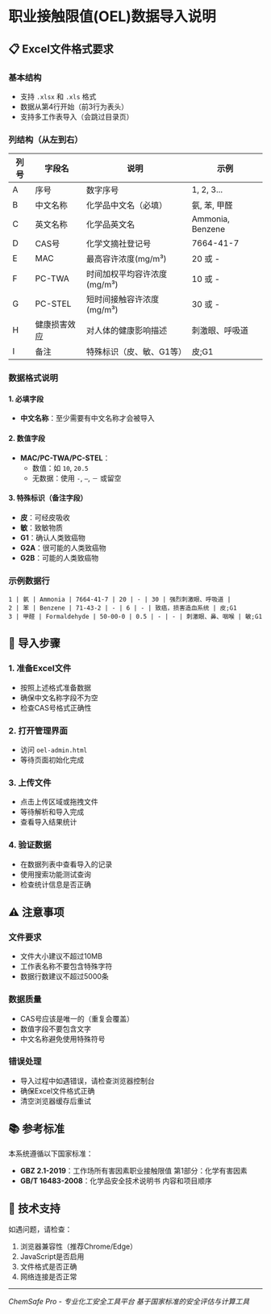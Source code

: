 # 职业接触限值(OEL)数据导入说明

## 📋 Excel文件格式要求

### 基本结构
- 支持 `.xlsx` 和 `.xls` 格式
- 数据从第4行开始（前3行为表头）
- 支持多工作表导入（会跳过目录页）

### 列结构（从左到右）
| 列号 | 字段名 | 说明 | 示例 |
|------|--------|------|------|
| A | 序号 | 数字序号 | 1, 2, 3... |
| B | 中文名称 | 化学品中文名（必填） | 氨, 苯, 甲醛 |
| C | 英文名称 | 化学品英文名 | Ammonia, Benzene |
| D | CAS号 | 化学文摘社登记号 | 7664-41-7 |
| E | MAC | 最高容许浓度(mg/m³) | 20 或 - |
| F | PC-TWA | 时间加权平均容许浓度(mg/m³) | 10 或 - |
| G | PC-STEL | 短时间接触容许浓度(mg/m³) | 30 或 - |
| H | 健康损害效应 | 对人体的健康影响描述 | 刺激眼、呼吸道 |
| I | 备注 | 特殊标识（皮、敏、G1等） | 皮;G1 |

### 数据格式说明

#### 1. 必填字段
- **中文名称**：至少需要有中文名称才会被导入

#### 2. 数值字段
- **MAC/PC-TWA/PC-STEL**：
  - 数值：如 `10`, `20.5`
  - 无数据：使用 `-`, `—`, `－` 或留空

#### 3. 特殊标识（备注字段）
- **皮**：可经皮吸收
- **敏**：致敏物质
- **G1**：确认人类致癌物
- **G2A**：很可能的人类致癌物
- **G2B**：可能的人类致癌物

### 示例数据行
```
1 | 氨 | Ammonia | 7664-41-7 | 20 | - | 30 | 强烈刺激眼、呼吸道 |
2 | 苯 | Benzene | 71-43-2 | - | 6 | - | 致癌，损害造血系统 | 皮;G1
3 | 甲醛 | Formaldehyde | 50-00-0 | 0.5 | - | - | 刺激眼、鼻、咽喉 | 敏;G1
```

## 🚀 导入步骤

### 1. 准备Excel文件
- 按照上述格式准备数据
- 确保中文名称字段不为空
- 检查CAS号格式正确性

### 2. 打开管理界面
- 访问 `oel-admin.html`
- 等待页面初始化完成

### 3. 上传文件
- 点击上传区域或拖拽文件
- 等待解析和导入完成
- 查看导入结果统计

### 4. 验证数据
- 在数据列表中查看导入的记录
- 使用搜索功能测试查询
- 检查统计信息是否正确

## ⚠️ 注意事项

### 文件要求
- 文件大小建议不超过10MB
- 工作表名称不要包含特殊字符
- 数据行数建议不超过5000条

### 数据质量
- CAS号应该是唯一的（重复会覆盖）
- 数值字段不要包含文字
- 中文名称避免使用特殊符号

### 错误处理
- 导入过程中如遇错误，请检查浏览器控制台
- 确保Excel文件格式正确
- 清空浏览器缓存后重试

## 📚 参考标准

本系统遵循以下国家标准：
- **GBZ 2.1-2019**：工作场所有害因素职业接触限值 第1部分：化学有害因素
- **GB/T 16483-2008**：化学品安全技术说明书 内容和项目顺序

## 🔧 技术支持

如遇问题，请检查：
1. 浏览器兼容性（推荐Chrome/Edge）
2. JavaScript是否启用
3. 文件格式是否正确
4. 网络连接是否正常

---
*ChemSafe Pro - 专业化工安全工具平台*
*基于国家标准的安全评估与计算工具*
